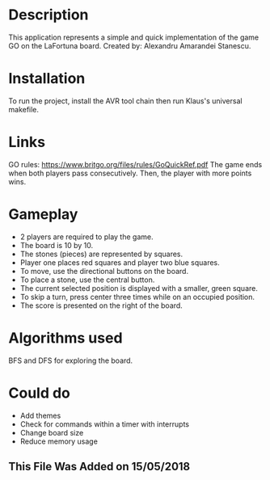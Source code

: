 Description
==============
This application represents a simple and quick implementation of the game GO on the LaFortuna board. Created by: Alexandru Amarandei Stanescu.

Installation
==============
To run the project, install the AVR tool chain then run Klaus's universal makefile.

Links
==============
GO rules: https://www.britgo.org/files/rules/GoQuickRef.pdf
The game ends when both players pass consecutively. Then, the player with more points wins.

Gameplay
==============
- 2 players are required to play the game.
- The board is 10 by 10.
- The stones (pieces) are represented by squares.
- Player one places red squares and player two blue squares.
- To move, use the directional buttons on the board.
- To place a stone, use the central button.
- The current selected position is displayed with a smaller, green square.
- To skip a turn, press center three times while on an occupied position.
- The score is presented on the right of the board.

Algorithms used 
==============
BFS and DFS for exploring the board.

Could do
==============
- Add themes
- Check for commands within a timer with interrupts
- Change board size
- Reduce memory usage

This File Was Added on 15/05/2018
--------------